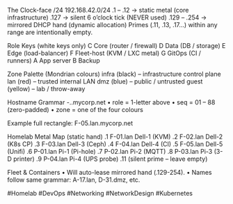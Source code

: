 The Clock-face /24
192.168.42.0/24
.1 – .12 → static metal (core infrastructure)
.127 → silent 6 o’clock tick (NEVER used)
.129 – .254 → mirrored DHCP hand (dynamic allocation)
Primes (.11, .13, .17…) within any range are intentionally empty.

Role Keys (white keys only)
C Core (router / firewall)
D Data (DB / storage)
E Edge (load-balancer)
F Fleet-host (KVM / LXC metal)
G GitOps (CI / runners)
A App server
B Backup

Zone Palette (Mondrian colours)
infra (black) – infrastructure control plane
lan (red) – trusted internal LAN
dmz (blue) – public / untrusted
guest (yellow) – lab / throw-away

Hostname Grammar
-..mycorp.net
• role = 1-letter above
• seq = 01 – 88 (zero-padded)
• zone = one of the four colours

Example full rectangle: F-05.lan.mycorp.net

Homelab Metal Map (static hand)
.1 F-01.lan Dell-1 (KVM)
.2 F-02.lan Dell-2 (K8s CP)
.3 F-03.lan Dell-3 (Ceph)
.4 F-04.lan Dell-4 (CI)
.5 F-05.lan Dell-5 (Unifi)
.6 P-01.lan Pi-1 (Pi-hole)
.7 P-02.lan Pi-2 (MQTT)
.8 P-03.lan Pi-3 (3-D printer)
.9 P-04.lan Pi-4 (UPS probe)
.11 (silent prime – leave empty)

Fleet & Containers
• Will auto-lease mirrored hand (.129-254).
• Names follow same grammar: A-17.lan, D-31.dmz, etc.

#Homelab #DevOps #Networking #NetworkDesign #Kubernetes

